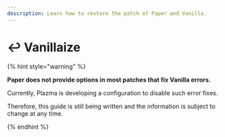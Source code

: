 ```yaml
---
description: Learn how to restore the patch of Paper and Vanilla.
---
```


# ↩️ Vanillaize

{% hint style="warning" %}

**Paper does not provide options in most patches that fix Vanilla errors.**

Currently, Plazma is developing a configuration to disable such error fixes.

Therefore, this guide is still being written and the information is subject to change at any time.

{% endhint %}

